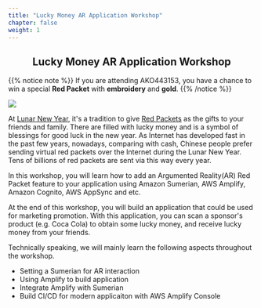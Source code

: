 ```yaml
---
title: "Lucky Money AR Application Workshop"
chapter: false
weight: 1
---
```


<div style="text-align: center"><h2>Lucky Money AR Application Workshop</h2></div>

{{% notice note %}}
If you are attending AKO443153, you have a chance to win a special **Red Packet** with **embroidery** and **gold**.
{{% /notice  %}}

![](/images/introduction/lucky-money-mouse.jpg)

At [Lunar New Year](https://en.wikipedia.org/wiki/Chinese_New_Year), it's a tradition to give [Red Packets](https://en.wikipedia.org/wiki/Red_envelope) as the gifts to your friends and family. There are filled with lucky money and is a symbol of blessings for good luck in the new year. 
As Internet has developed fast in the past few years, nowadays, comparing with cash, Chinese people prefer sending virtual red packets over the Internet during the Lunar New Year. Tens of billions of red packets are sent via this way every year.

In this workshop, you will learn how to add an Argumented Reality(AR) Red Packet feature to your application using Amazon Sumerian, AWS Amplify, Amazon Cognito, AWS AppSync and etc. 

At the end of this workshop, you will build an application that could be used for marketing promotion. With this application, you can scan a sponsor's product (e.g. Coca Cola) to obtain some lucky money, and receive lucky money from your friends.

Technically speaking, we will mainly learn the following aspects throughout the workshop.      

* Setting a Sumerian for AR interaction     
* Using Amplify to build application     
* Integrate Amplify with Sumerian
* Build CI/CD for modern applicaiton with AWS Amplify Console
 
